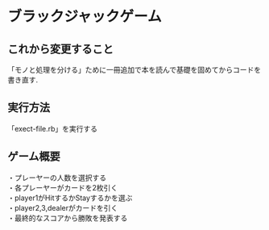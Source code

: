 # ブラックジャックゲーム
## これから変更すること
「モノと処理を分ける」ために一冊追加で本を読んで基礎を固めてからコードを書き直す.
## 実行方法
「exect-file.rb」を実行する 
## ゲーム概要
・プレーヤーの人数を選択する  
・各プレーヤーがカードを2枚引く  
・player1がHitするかStayするかを選ぶ  
・player2,3,dealerがカードを引く  
・最終的なスコアから勝敗を発表する  
